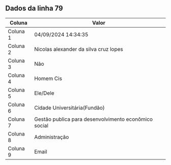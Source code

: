 ## Dados da linha 79

| Coluna | Valor |
|--------|-------|
| Coluna 1 | 04/09/2024 14:34:35 |
| Coluna 2 | Nicolas alexander da silva cruz lopes |
| Coluna 3 | Não |
| Coluna 4 | Homem Cis |
| Coluna 5 | Ele/Dele |
| Coluna 6 | Cidade Universitária(Fundão) |
| Coluna 7 | Gestão publica para desenvolvimento econômico social |
| Coluna 8 | Administração |
| Coluna 9 | Email |
